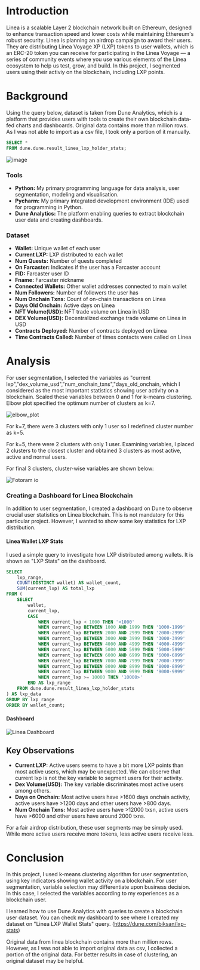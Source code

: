 
# Introduction

Linea is a scalable Layer 2 blockchain network built on Ethereum, designed to enhance transaction speed and lower costs while maintaining Ethereum's robust security. 
Linea is planning an airdrop campaign to award their users. They are distributing Linea Voyage XP (LXP) tokens to user wallets, which is an ERC-20 token you can receive for participating in the Linea Voyage — a series of community events where you use various elements of the Linea ecosystem to help us test, grow, and build.
In this project, I segmented users using their activiy on the blockchain, including LXP points.

# Background
Using the query below, dataset is taken from Dune Analytics, which is a platform that provides users with tools to create their own blockchain data-fed charts and dashboards.
Original data contains more than million rows. As I was not able to import as a csv file, I took only a portion of it manually.

```sql
SELECT *
FROM dune.dune.result_linea_lxp_holder_stats;
```

![image](https://github.com/user-attachments/assets/910a2b05-2b2a-4149-b66c-9060c2bcae85)

### Tools
- **Python:** My primary programming language for data analysis, user segmentation, modeling and visualisation.
- **Pycharm:** My primary integrated development environment (IDE) used for programming in Python. 
- **Dune Analytics:** The platform enabling queries to extract blockchain user data and creating dashboards.

### Dataset 
- **Wallet:** Unique wallet of each user
- **Current LXP:** LXP distributed to each wallet
- **Num Quests:** Number of quests completed
- **On Farcaster:** Indicates if the user has a Farcaster account
- **FID:** Farcaster user ID
- **Fname:** Farcaster nickname
- **Connected Wallets:** Other wallet addresses connected to main wallet
- **Num Followers:** Number of followers the user has
- **Num Onchain Txns:** Count of on-chain transactions on Linea
- **Days Old Onchain:** Active days on Linea
- **NFT Volume(USD):** NFT trade volume on Linea in USD
- **DEX Volume(USD):** Decentralized exchange trade volume on Linea in USD
- **Contracts Deployed:** Number of contracts deployed on Linea
- **Time Contracts Called:** Number of times contacts were called on Linea

# Analysis

For user segmentation, I selected the variables as "current lxp","dex_volume_usd","num_onchain_txns","days_old_onchain, which I considered as the most important statistics showing user activity on a blockchain.
Scaled these variables between 0 and 1 for k-means clustering.
Elbow plot specified the optimum number of clusters as k=7.

![elbow_plot](https://github.com/user-attachments/assets/a1dc2ea7-e894-4800-81a3-a311ef911150)

For k=7, there were 3 clusters with only 1 user so I redefined cluster number as k=5.

For k=5, there were 2 clusters with only 1 user. Examining variables, I placed 2 clusters to the closest cluster and obtained 3 clusters as most active, active and normal users.

For final 3 clusters, cluster-wise variables are shown below:

![Fotoram io](https://github.com/user-attachments/assets/bf711790-fc08-4ca1-9df1-09d289406da4)

### Creating a Dashboard for Linea Blockchain

In addition to user segmentation, I created a dashboard on Dune to observe crucial user statistics on Linea blockchain.
This is not mandatory for this particular project. However, I wanted to show some key statistics for LXP distribution.

#### Linea Wallet LXP Stats

I used a simple query to investigate how LXP distributed among wallets. It is shown as "LXP Stats" on the dashboard.

```sql
SELECT
    lxp_range,
    COUNT(DISTINCT wallet) AS wallet_count,
    SUM(current_lxp) AS total_lxp
FROM (
    SELECT 
        wallet,
        current_lxp,
        CASE
            WHEN current_lxp < 1000 THEN '<1000'
            WHEN current_lxp BETWEEN 1000 AND 1999 THEN '1000-1999'
            WHEN current_lxp BETWEEN 2000 AND 2999 THEN '2000-2999'
            WHEN current_lxp BETWEEN 3000 AND 3999 THEN '3000-3999'
            WHEN current_lxp BETWEEN 4000 AND 4999 THEN '4000-4999'
            WHEN current_lxp BETWEEN 5000 AND 5999 THEN '5000-5999'
            WHEN current_lxp BETWEEN 6000 AND 6999 THEN '6000-6999'
            WHEN current_lxp BETWEEN 7000 AND 7999 THEN '7000-7999'
            WHEN current_lxp BETWEEN 8000 AND 8999 THEN '8000-8999'
            WHEN current_lxp BETWEEN 9000 AND 9999 THEN '9000-9999'
            WHEN current_lxp >= 10000 THEN '10000>'
        END AS lxp_range
    FROM dune.dune.result_linea_lxp_holder_stats
) AS lxp_data
GROUP BY lxp_range
ORDER BY wallet_count;
```
#### Dashboard

![Linea Dashboard](https://github.com/user-attachments/assets/f3dd41df-1eff-465b-8c2d-d6d4f5475c6c)

## Key Observations

- **Current LXP:** Active users seems to have a bit more LXP points than most active users, which may be unexpected. We can observe that current lxp is not the key variable to segment users for their activity.
- **Dex Volume(USD):** The key variable discriminates most active users among others.
- **Days on Onchain:** Most active users have >1600 days onchain activity, active users have >1200 days and other users have >800 days.
- **Num Onchain Txns:** Most active users have >12000 txsn, active users have >6000 and other users have around 2000 txns. 

For a fair airdrop distribution, these user segments may be simply used. While more active users receive more tokens, less active users receive less.


# Conclusion

In this project, I used k-means clustering algorithm for user segmentation, using key indicators showing wallet activity on a blockchain. 
For user segmentation, variable selection may differentiate upon business decision. In this case, I selected the variables according to my experiences as a blockchain user.

I learned how to use Dune Analytics with queries to create a blockchain user dataset.
You can check my dashboard to see where I created my dataset on "Linea LXP Wallet Stats" query. (https://dune.com/biksan/lxp-stats)

Original data from linea blockchain contains more than million rows. However, as I was not able to import original data as csv, I collected a portion of the original data.
For better results in case of clustering, an original dataset may be helpful.



